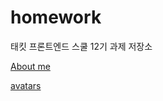 # homework

태킷 프론트엔드 스쿨 12기 과제 저장소

[About me](https://github.com/betteree/homework/blob/main/md/about-me.md)

[avatars](https://betteree.github.io/homework/blob/main/md/avatars.md)

